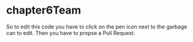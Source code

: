 # chapter6Team
So to edit this code you have to click on the pen icon next to the garbage can to edit. 
Then you have to propse a Pull Request. 
